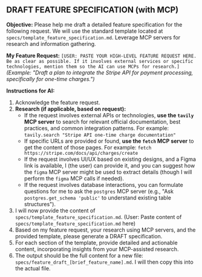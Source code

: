 ## DRAFT FEATURE SPECIFICATION (with MCP) ##

**Objective:** Please help me draft a detailed feature specification for the following request. We will use the standard template located at `specs/template_feature_specification.md`. Leverage MCP servers for research and information gathering.

**My Feature Request:**
`[USER: PASTE YOUR HIGH-LEVEL FEATURE REQUEST HERE. Be as clear as possible. If it involves external services or specific technologies, mention them so the AI can use MCPs for research.]`
*(Example: "Draft a plan to integrate the Stripe API for payment processing, specifically for one-time charges.")*

**Instructions for AI:**
1.  Acknowledge the feature request.
2.  **Research (if applicable, based on request):**
    *   If the request involves external APIs or technologies, **use the `tavily` MCP server** to search for relevant official documentation, best practices, and common integration patterns. For example: `tavily.search "Stripe API one-time charge documentation"`
    *   If specific URLs are provided or found, **use the `fetch` MCP server** to get the content of those pages. For example: `fetch https://stripe.com/docs/api/charges/create`
    *   If the request involves UI/UX based on existing designs, and a Figma link is available, I (the user) can provide it, and you can suggest how the `figma` MCP server might be used to extract details (though I will perform the `figma` MCP calls if needed).
    *   If the request involves database interactions, you can formulate questions for me to ask the `postgres` MCP server (e.g., "Ask `postgres.get_schema 'public'` to understand existing table structures").
3.  I will now provide the content of `specs/template_feature_specification.md`.
    (User: Paste content of `specs/template_feature_specification.md` here)
4.  Based on my feature request, your research using MCP servers, and the provided template, please generate a DRAFT specification.
5.  For each section of the template, provide detailed and actionable content, incorporating insights from your MCP-assisted research.
6.  The output should be the full content for a new file: `specs/feature_draft_[brief_feature_name].md`. I will then copy this into the actual file.
